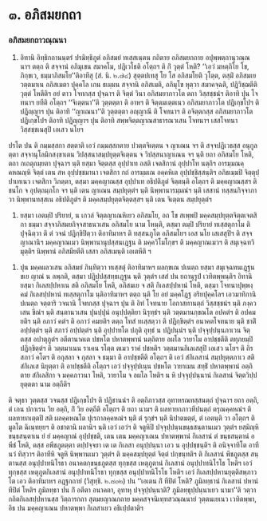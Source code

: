 <h1>๓. อภิสมยกถา</h1>
<h3>อภิสมยกถาวณฺณนา</h3>
<ol>
<li>
<p> อิทานิ  อิทฺธิกถานนฺตรํ ปรมิทฺธิภูตํ อภิสมยํ ทเสฺสเนฺตน กถิตาย อภิสมยกถาย อปุพฺพตฺถานุวณฺณนาฯ ตตฺถ ติ สจฺจานํ อภิมุเขน สมาคโม, ปฎิเวโธติ อโตฺถฯ   ติ กิํ วุตฺตํ โหติ? ‘‘เอวํ มหตฺถิโย โข, ภิกฺขเว, ธมฺมาภิสมโย’’ติอาทีสุ (สํ. นิ. ๒.๗๔) สุตฺตปเทสุ โย โส อภิสมโยติ วุโตฺต, ตสฺมิํ อภิสมเย วตฺตมาเน อภิสเมตา ปุคฺคโล เกน ธเมฺมน สจฺจานิ อภิสเมติ, อภิมุโข หุตฺวา สมาคจฺฉติ, ปฎิวิชฺฌตีติ วุตฺตํ โหตีติฯ อยํ ตาว โจทกสฺส ปุจฺฉาฯ ติ จิตฺตํ วินา อภิสมยาภาวโต ตถา วิสฺสชฺชนํฯ ติอาทิ ปุน โจทนาฯ  ยทีติ อโตฺถฯ ‘‘จิเตฺตนา’’ติ วุตฺตตฺตา ติ อาหฯ ติ จิตฺตมเตฺตเนว อภิสมยาภาวโต ปฎิเกฺขโปฯ ติ ปฎิญฺญาฯ ปุน ติอาทิ ‘‘ญาเณนา’’ติ วุตฺตตฺตา อญฺญาณี ติ โจทนาฯ ติ อจิตฺตกสฺส อภิสมยาภาวโต ปฎิเกฺขโปฯ ติอาทิ ปฎิญฺญาฯ ปุน ติอาทิ สพฺพจิตฺตญาณสาธารณวเสน โจทนาฯ เสสโจทนาวิสฺสชฺชเนสุปิ เอเสว นโยฯ
</ol></p>


<p>ปรโต  ปน ติ กมฺมสฺสกา สตฺตาติ เอวํ กมฺมสฺสกตาย ปวตฺตจิเตฺตน จ ญาเณน จฯ ติ สจฺจปฎิเวธสฺส อนุกูลตฺตา สจฺจานุโลมิกสงฺขาเตน วิปสฺสนาสมฺปยุตฺตจิเตฺตน จ วิปสฺสนาญาเณน จฯ นฺติ ยถา อภิสมโย โหติ, ตถา กเถตุกมฺยตา ปุจฺฉาฯ นฺติ ยสฺมา จิตฺตสฺส อุปฺปาเท อสติ เจตสิกานํ อุปฺปาโท นตฺถิฯ อารมฺมณคฺคหณญฺหิ จิตฺตํ เตน สห อุปฺปชฺชมานา เจตสิกา กถํ อารมฺมเณ อคฺคหิเต อุปฺปชฺชิสฺสนฺติฯ อภิธเมฺมปิ จิตฺตุปฺปาเทเนว เจตสิกา วิภตฺตา, ตสฺมา มคฺคญาณสฺส อุปฺปาเท อธิปติภูตํ จิตฺตนฺติ อโตฺถฯ ติ มคฺคญาณสฺสฯ ติ ชนโก จ อุปตฺถมฺภโก  จฯ นฺติ เตน ญาเณน สมฺปยุตฺตํฯ นฺติ นิพฺพานารมฺมณํฯ นฺติ เสสานํ ทสฺสนกิจฺจาภาวา นิพฺพานทสฺสเน อธิปติภูตํฯ ติ มคฺคสมฺปยุตฺตจิตฺตสฺสฯ นฺติ เตน จิเตฺตน สมฺปยุตฺตํฯ</p>


<ol>
<li>
<p> ยสฺมา เอตมฺปิ ปริยายํ, น เกวลํ จิตฺตญาเณหิเยว อภิสมโย, อถ โข สเพฺพปิ มคฺคสมฺปยุตฺตจิตฺตเจตสิกา ธมฺมา สจฺจาภิสมยกิจฺจสาธนวเสน  อภิสมโย นาม โหนฺติ, ตสฺมา ตมฺปิ ปริยายํ ทเสฺสตุกาโม ติ ปุจฺฉิตฺวา ติ ตํ วจนํ ปฎิกฺขิปิตฺวา ติอาทิมาหฯ ติ ทสฺสนภูโต อภิสมโยฯ เอส นโย เสเสสุปิฯ ติ สจฺจญาณานิฯ มคฺคญาณเมว นิพฺพานานุปสฺสนเฎฺฐน ติ มคฺควิโมโกฺขฯ ติ มคฺคญาณเมวฯ ติ สมุเจฺฉทวิมุตฺติฯ นิพฺพานํ อภิสมียตีติ  เสสา อภิสเมนฺติ เอเตหีติ ฯ
</ol></p>


<ol>
<li>
<p> ปุน มคฺคผลวเสน อภิสมยํ ภินฺทิตฺวา ทเสฺสตุํ ติอาทิมาหฯ ผลกฺขเณ ปเนตฺถ ยสฺมา สมุเจฺฉทนเฎฺฐน ขเย ญาณํ น ลพฺภติ, ตสฺมา ปฎิปฺปสฺสทฺธเฎฺฐน นฺติ วุตฺตํฯ เสสํ ปน ยถานุรูปํ เวทิตพฺพนฺติฯ อิทานิ ยสฺมา กิเลสปฺปหาเน สติ อภิสมโย โหติ, อภิสมเย จ สติ กิเลสปฺปหานํ โหติ, ตสฺมา โจทนาปุพฺพงฺคมํ กิเลสปฺปหานํ ทเสฺสตุกาโม นฺติอาทิมาหฯ ตตฺถ นฺติ โย อยํ มคฺคโฎฺฐ อริยปุคฺคโลฯ เอวมาทิกานิ ปเนตฺถ จตฺตาริ วจนานิ โจทกสฺส ปุจฺฉาฯ ปุน  ติ อิทํ โจทนาย โอกาสทานตฺถํ วิสฺสชฺชนํฯ นฺติ ภงฺควเสน ขีณํฯ นฺติ สนฺตานวเสน ปุนปฺปุนํ อนุปฺปตฺติยา นิรุทฺธํฯ นฺติ วตฺตมานกฺขณโต อปคตํฯ ติ อปคมยติฯ นฺติ อภาวํ คตํฯ ติ อภาวํ คมยติฯ ตตฺถ โทสํ ทเสฺสตฺวา ติ ปฎิกฺขิตฺตํฯ อนาคตโจทนาย นฺติ ชาติํ อปฺปตฺตํฯ นฺติ สภาวํ อปฺปตฺตํฯ นฺติ อุปฺปาทโต ปภุติ อุทฺธํ น ปฎิปนฺนํฯ นฺติ ปจฺจุปฺปนฺนภาเวน จิตฺตสฺส อปาตุภูตํฯ อตีตานาคเต ปชหโต ปหาตพฺพานํ นตฺถิตาย อผโล วายาโม อาปชฺชตีติ ตทุภยมฺปิ ปฎิกฺขิตฺตํฯ ติ วตฺตมาเนน ราเคน รโตฺต ตเมว ราคํ ปชหติฯ วตฺตมานกิเลเสสุปิ เอเสว นโยฯ ติ ถิรสภาวํ คโตฯ ติ อกุสลา จ กุสลา จ ธมฺมา ติ อาปชฺชตีติ อโตฺถฯ ติ เอวํ สํกิเลสานํ สมฺปยุตฺตภาเว สติ สํกิเลเส นิยุตฺตา ติ อาปชฺชตีติ อโตฺถฯ เอวํ ปจฺจุปฺปเนฺน ปชหโต วายาเมน สทฺธิํ ปหาตพฺพานํ   อตฺถิตาย สํกิเลสิกา จ มคฺคภาวนา โหติ, วายาโม จ อผโล โหติฯ น หิ ปจฺจุปฺปนฺนานํ กิเลสานํ จิตฺตวิปฺปยุตฺตตา นาม อตฺถีติฯ
</ol></p>


<p>ติ จตุธา วุตฺตสฺส วจนสฺส ปฎิเกฺขโปฯ ติ ปฎิชานนํฯ ติ อตฺถิภาวสฺส อุทาหรณทสฺสนตฺถํ ปุจฺฉาฯ ยถา อตฺถิ, ตํ เกน ปกาเรน วิย อตฺถิ, กิํ วิย อตฺถีติ อโตฺถฯ ติ ยถา นามฯ ติ ผลทายกภาวทีปนตฺถํ ตรุณคฺคหณํฯ ติ ผลทายกเตฺตปิ สติ ผลคฺคหณโต ปุเรกาลคฺคหณํฯ นฺติ ตํ รุกฺขํฯ นฺติ นิปาตมตฺตํ, ตํ เอตนฺติ วา อโตฺถฯ ติ มูลโต ฉิเนฺทยฺยฯ ติ อชาตานิ ผลานิฯ นฺติ เอวํ เอวํฯ ติ จตูหิปิ ปจฺจุปฺปนฺนขนฺธสนฺตานเมว วุตฺตํฯ ยสฺมิญฺหิ ขนฺธสนฺตาเน ยํ ยํ มคฺคญาณํ อุปฺปชฺชติ, เตน เตน มคฺคญาเณน ปหาตพฺพานํ กิเลสานํ ตํ ขนฺธสนฺตานํ อพีชํ โหติ, ตสฺส อพีชภูตตฺตา ตปฺปจฺจยา เต เต กิเลสา อนุปฺปนฺนา เอว น อุปฺปชฺชนฺติฯ ติ อนิจฺจาทิโต อาทีนวํ ทิสฺวาฯ ติอาทีหิ จตูหิ นิพฺพานเมว วุตฺตํฯ ติ มคฺคสมฺปยุตฺตํ จิตฺตํ ปกฺขนฺทติฯ ติ กิเลสานํ พีชภูตสฺส สนฺตานสฺส อนุปฺปาทนิโรธา อนาคตกฺขนฺธภูตสฺส ทุกฺขสฺส เหตุภูตานํ กิเลสานํ  อนุปฺปาทนิโรโธ โหติฯ เอวํ ทุกฺขสฺส เหตุภูตกิเลสานํ อนุปฺปาทนิโรธา ทุกฺขสฺส อนุปฺปาทนิโรโธ โหติฯ เอวํ กิเลสปฺปหานยุตฺติสพฺภาวโต เอว ติอาทิมาหฯ อฎฺฐกถายํ (วิสุทฺธิ. ๒.๘๓๒) ปน ‘‘เอเตน กิํ ทีปิตํ โหติ? ภูมิลทฺธานํ กิเลสานํ ปหานํ ทีปิตํ โหติฯ ภูมิลทฺธา ปน กิํ อตีตา อนาคตา, อุทาหุ ปจฺจุปฺปนฺนาติ? ภูมิลทฺธุปฺปนฺนาเยว นามา’’ติ วตฺวา กถิตกิเลสปฺปหานสฺส วิตฺถารกถา สุตมยญาณกถาย มคฺคสจฺจนิเทฺทสวณฺณนายํ วุตฺตนเยเนว เวทิตพฺพา, อิธ ปน มคฺคญาเณน ปหาตพฺพา กิเลสาเยว อธิเปฺปตาติฯ</p>

</p>





